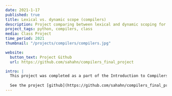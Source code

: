 ```yaml
---
date: 2021-1-17
published: true
title: Lexical vs. dynamic scope (compilers)
description: Project comparing between lexical and dynamic scoping for lambda functions when constructing a compiler for a programming language.
project_tags: python, compilers, class
media: Class Project
time_period: 2021
thumbnail: "/projects/compilers/compilers.jpg"

website:
  button_text: Project Github
  url: https://github.com/sahahn/compilers_final_project

intro: |
  This project was completed as a part of the Introduction to Compilers course taught at UVM. My final project implementation focused on a lambda function with lexical scoping as well as in the same compiler an alternate function called 'dynam', with simmilar function to lambda, but dynamic scoping (variables passed at the time the function is called). This project aimed to get at the pro's and con's of each approach.
  
  See the project [github](https://github.com/sahahn/compilers_final_project) for more information.
---
```

